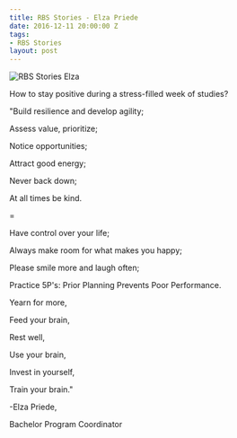 ```yaml
---
title: RBS Stories - Elza Priede
date: 2016-12-11 20:00:00 Z
tags:
- RBS Stories
layout: post
---
```


<img src="https://scontent-arn2-1.xx.fbcdn.net/v/t1.0-9/15380353_1085104278285348_7862457129402771836_n.jpg?oh=1945d29b058c34020f603609ec718ab0&oe=5A89B799" class="img" alt="RBS Stories Elza" title="RBS Stories Elza" >

How to stay positive during a stress-filled week of studies?

"Build resilience and develop agility;

Assess value, prioritize;

Notice opportunities;

Attract good energy;

Never back down;

At all times be kind.

= 

Have control over your life;

Always make room for what makes you happy;

Please smile more and laugh often;

Practice 5P's: Prior Planning Prevents Poor Performance.

Yearn for more,

Feed your brain,

Rest well,

Use your brain,

Invest in yourself,

Train your brain."

-Elza Priede,

Bachelor Program Coordinator